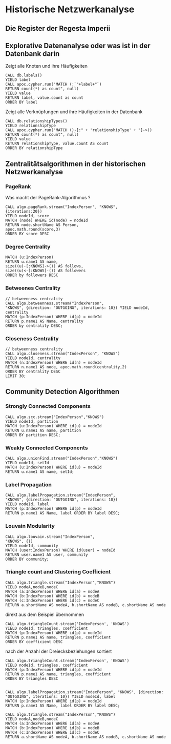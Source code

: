 
# Historische Netzwerkanalyse

## Die Register der Regesta Imperii


## Explorative Datenanalyse oder was ist in der Datenbank darin

Zeigt alle Knoten und ihre Häufigkeiten

~~~cypher
CALL db.labels()
YIELD label
CALL apoc.cypher.run("MATCH (:`"+label+"`)
RETURN count(*) as count", null)
YIELD value
RETURN label, value.count as count
ORDER BY label
~~~

Zeigt alle Verknüpfungen und ihre Häufigkeiten in der Datenbank

~~~cyper
CALL db.relationshipTypes()
YIELD relationshipType
CALL apoc.cypher.run("MATCH ()-[:" + 'relationshipType' + "]->()
RETURN count(*) as count", null)
YIELD value
RETURN relationshipType, value.count AS count
ORDER BY relationshipType
~~~

## Zentralitätsalgorithmen in der historischen Netzwerkanalyse

### PageRank

Was macht der PageRank-Algorithmus ?

~~~cyper
CALL algo.pageRank.stream("IndexPerson", "KNOWS",
{iterations:20})
YIELD nodeId, score
MATCH (node) WHERE id(node) = nodeId
RETURN node.shortName AS Person,
apoc.math.round(score,3)
ORDER BY score DESC
~~~

### Degree Centrality

~~~cyper
MATCH (u:IndexPerson)
RETURN u.name1 AS name,
size((u)-[:KNOWS]->()) AS follows,
size((u)<-[:KNOWS]-()) AS followers
ORDER by followers DESC
~~~

### Betweenes Centrality

~~~cyper
// betweenness centrality
CALL algo.betweenness.stream("IndexPerson",
"KNOWS", {direction: "OUTGOING", iterations: 10}) YIELD nodeId, centrality
MATCH (p:IndexPerson) WHERE id(p) = nodeId
RETURN p.name1 AS Name, centrality
ORDER by centrality DESC;
~~~

### Closeness Centrality

~~~cyper
// betweenness centrality
CALL algo.closeness.stream("IndexPerson", "KNOWS")
YIELD nodeId, centrality
MATCH (n:IndexPerson) WHERE id(n) = nodeId
RETURN n.name1 AS node, apoc.math.round(centrality,2)
ORDER BY centrality DESC
LIMIT 30;
~~~

## Community Detection Algorithmen

### Strongly Connected Components

~~~cyper
CALL algo.scc.stream("IndexPerson","KNOWS")
YIELD nodeId, partition
MATCH (u:IndexPerson) WHERE id(u) = nodeId
RETURN u.name1 AS name, partition
ORDER BY partition DESC;
~~~

### Weakly Connected Components

~~~cyper
CALL algo.unionFind.stream("IndexPerson","KNOWS")
YIELD nodeId, setId
MATCH (u:IndexPerson) WHERE id(u) = nodeId
RETURN u.name1 AS name, setId;
~~~

### Label Propagation

~~~cypher
CALL algo.labelPropagation.stream("IndexPerson",
"KNOWS", {direction: "OUTGOING", iterations: 10})
YIELD nodeId, label
MATCH (p:IndexPerson) WHERE id(p) = nodeId
RETURN p.name1 AS Name, label ORDER BY label DESC;
~~~

### Louvain Modularity

~~~cyper
CALL algo.louvain.stream("IndexPerson",
"KNOWS", {})
YIELD nodeId, community
MATCH (user:IndexPerson) WHERE id(user) = nodeId
RETURN user.name1 AS user, community
ORDER BY community;
~~~

### Triangle count and Clustering Coefficient

~~~cyper
CALL algo.triangle.stream("IndexPerson","KNOWS")
YIELD nodeA,nodeB,nodeC
MATCH (a:IndexPerson) WHERE id(a) = nodeA
MATCH (b:IndexPerson) WHERE id(b) = nodeB
MATCH (c:IndexPerson) WHERE id(c) = nodeC
RETURN a.shortName AS nodeA, b.shortName AS nodeB, c.shortName AS node

~~~

direkt aus dem Beispiel übernommen

~~~cyper
CALL algo.triangleCount.stream('IndexPerson', 'KNOWS')
YIELD nodeId, triangles, coefficient
MATCH (p:IndexPerson) WHERE id(p) = nodeId
RETURN p.name1 AS name, triangles, coefficient
ORDER BY coefficient DESC
~~~

nach der Anzahl der Dreiecksbeziehungen sortiert

~~~cyper
CALL algo.triangleCount.stream('IndexPerson', 'KNOWS')
YIELD nodeId, triangles, coefficient
MATCH (p:IndexPerson) WHERE id(p) = nodeId
RETURN p.name1 AS name, triangles, coefficient
ORDER BY triangles DESC
~~~


~~~cypher

~~~


~~~cypher
CALL algo.labelPropagation.stream("IndexPerson", "KNOWS", {direction: "OUTGOING", iterations: 10}) YIELD nodeId, label
MATCH (p:IndexPerson) WHERE id(p) = nodeId
RETURN p.name1 AS Name, label ORDER BY label DESC;
~~~

~~~cypher
CALL algo.triangle.stream("IndexPerson","KNOWS")
YIELD nodeA,nodeB,nodeC
MATCH (a:IndexPerson) WHERE id(a) = nodeA
MATCH (b:IndexPerson) WHERE id(b) = nodeB
MATCH (c:IndexPerson) WHERE id(c) = nodeC
RETURN a.shortName AS nodeA, b.shortName AS nodeB, c.shortName AS node
~~~
